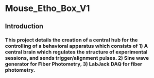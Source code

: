 # Mouse_Etho_Box_V1

## Introduction

### This project details the creation of a central hub for the controlling of a behavioral apparatus which consists of 1) A central brain which regulates the structure of experimental sessions, and sends trigger/alignment pulses.  2) Sine wave generator for Fiber Photometry, 3) LabJack DAQ for fiber photometry.  
